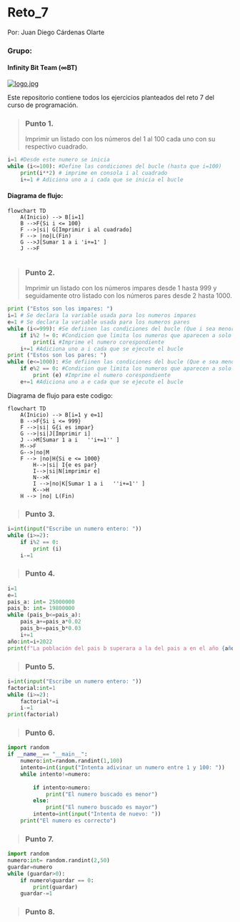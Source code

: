# Reto_7
Por: Juan Diego Cárdenas Olarte
### Grupo: 
#### Infinity Bit Team (∞BT)

[![logo.jpg](https://i.postimg.cc/pdcVKPsT/logo.jpg)](https://postimg.cc/JyJWLCVV)

Este repositorio contiene todos los ejercicios planteados del reto 7 del curso de programación.

>### Punto 1.
>Imprimir un listado con los números del 1 al 100 cada uno con su respectivo cuadrado.
```python
i=1 #Desde este numero se inicia
while (i<=100): #Define las condiciones del bucle (hasta que i=100)
    print(i**2) # imprime en consola i al cuadrado
    i+=1 # Adiciona uno a i cada que se inicia el bucle
```
#### Diagrama de flujo:
```mermaid
flowchart TD
    A(Inicio) --> B[i=1]
    B -->F{Si i <= 100}
    F -->|si| G[Imprimir i al cuadrado]
    F --> |no|L(Fin)
    G -->J[Sumar 1 a i 'i+=1' ]
    J -->F
    
```
>### Punto 2.
>Imprimir un listado con los números impares desde 1 hasta 999 y seguidamente otro listado con los números pares desde 2 hasta 1000.

```python
print ("Estos son los impares: ") 
i=1 # Se declara la variable usada para los numeros impares
e=1 # Se declara la variable usada para los numeros pares
while (i<=999): #Se defiinen las condiciones del bucle (Que i sea menor o igual a 999)
    if i%2 != 0: #Condicion que limita los numeros que aparecen a solo los impares
        print(i #Imprime el numero corespondiente
    i+=1 #Adiciona uno a i cada que se ejecute el bucle
print ("Estos son los pares: ")
while (e<=1000): #Se defiinen las condiciones del bucle (Que e sea menor o igual a 1000)
    if e%2 == 0: #Condicion que limita los numeros que aparecen a solo los pares
        print (e) #Imprime el numero corespondiente
    e+=1 #Adiciona uno a e cada que se ejecute el bucle
```
Diagrama de flujo para este codigo:

```mermaid
flowchart TD
    A(Inicio) --> B[i=1 y e=1]
    B -->F{Si i <= 999}
    F -->|si| G{i es impar}
    G -->|si|J[Imprimir i]
    J -->M[Sumar 1 a i   ''i+=1'' ]
    M-->F
    G-->|no|M
    F --> |no|H{Si e <= 1000}
        H-->|si| I{e es par}
        I-->|si|N[imprimir e]
        N-->K
        I -->|no|K[Sumar 1 a i   ''i+=1'' ]
        K-->H
    H --> |no| L(Fin)
```

>### Punto 3.

```python
i=int(input("Escribe un numero entero: "))
while (i>=2):
    if i%2 == 0:
        print (i)
    i-=1
```

>### Punto 4.

```python
i=1
e=1
pais_a: int= 25000000
pais_b: int= 19800000
while (pais_b<=pais_a):
    pais_a+=pais_a*0.02
    pais_b+=pais_b*0.03
    i+=1
año:int=i+2022
print(f"La población del pais b superara a la del pais a en el año {año}")
```

>### Punto 5.

```python
i=int(input("Escribe un numero entero: "))
factorial:int=1
while (i>=2):
    factorial*=i
    i-=1
print(factorial)

```

>### Punto 6.

```python
import random
if __name__== "__main__":
    numero:int=random.randint(1,100)
    intento=int(input("Intenta adivinar un numero entre 1 y 100: "))
    while intento!=numero:
    
        if intento>numero:
            print("El numero buscado es menor")
        else:
            print("El numero buscado es mayor")
        intento=int(input("Intenta de nuevo: "))
    print("El numero es correcto")
```

>### Punto 7.

```python
import random
numero:int= random.randint(2,50)
guardar=numero
while (guardar>0):
    if numero%guardar == 0:
        print(guardar)
    guardar-=1
```

>### Punto 8.

```python

```
